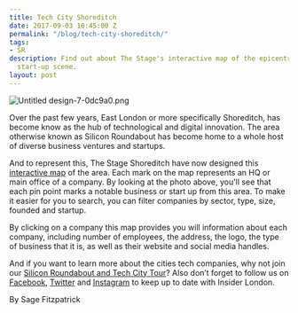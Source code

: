 ```yaml
---
title: Tech City Shoreditch
date: 2017-09-03 10:45:00 Z
permalink: "/blog/tech-city-shoreditch/"
tags:
- SR
description: Find out about The Stage's interactive map of the epicentre of London's
  start-up scene.
layout: post
---
```


![Untitled design-7-0dc9a0.png](/uploads/Untitled%20design-7-0dc9a0.png)

Over the past few years, East London or more specifically Shoreditch, has become know as the hub of technological and digital innovation. The area otherwise known as Silicon Roundabout has become home to a whole host of diverse business ventures and startups.

And to represent this, The Stage Shoreditch have now designed this [interactive map](http://www.thestageshoreditch.com/tech-city-shoreditch) of the area. Each mark on the map represents an HQ or main office of a company. By looking at the photo above, you'll see that each pin point marks a notable business or start up from this area. To make it easier for you to search, you can filter companies by sector, type, size, founded and startup.

By clicking on a company this map provides you will information about each company, including number of employees, the address, the logo, the type of business that it is, as well as their website and social media handles.

And if you want to learn more about the cities tech companies, why not join our [Silicon Roundabout and Tech City Tour](https://www.insider-london.co.uk/tours/silicon-roundabout-and-tech-city-tour/)? Also don’t forget to follow us on [Facebook](https://www.facebook.com/insiderlondon/?fref=ts), [Twitter](http://twitter.com/insiderlondon) and [Instagram](http://instagram.com/insiderlondontours/) to keep up to date with Insider London.

By Sage Fitzpatrick
